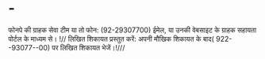 # -
फोनपे की ग्राहक सेवा टीम या तो फोन: (92-29307700) ईमेल, या उनकी वेबसाइट के ग्राहक    सहायता पोर्टल के माध्यम से। !// लिखित शिकायत प्रस्तुत करें: अपनी मौखिक शिकायत के बाद( 922--93077--00)  पर लिखित शिकायत भेजें।!///
